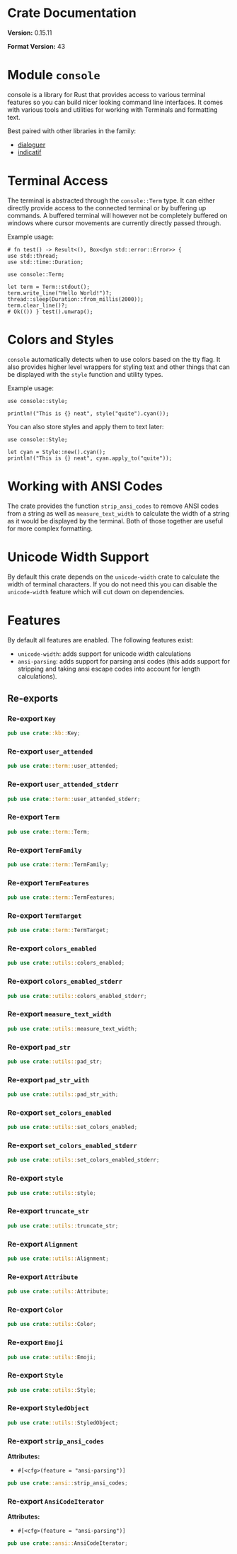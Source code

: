 # Crate Documentation

**Version:** 0.15.11

**Format Version:** 43

# Module `console`

console is a library for Rust that provides access to various terminal
features so you can build nicer looking command line interfaces.  It
comes with various tools and utilities for working with Terminals and
formatting text.

Best paired with other libraries in the family:

* [dialoguer](https://docs.rs/dialoguer)
* [indicatif](https://docs.rs/indicatif)

# Terminal Access

The terminal is abstracted through the `console::Term` type.  It can
either directly provide access to the connected terminal or by buffering
up commands.  A buffered terminal will however not be completely buffered
on windows where cursor movements are currently directly passed through.

Example usage:

```
# fn test() -> Result<(), Box<dyn std::error::Error>> {
use std::thread;
use std::time::Duration;

use console::Term;

let term = Term::stdout();
term.write_line("Hello World!")?;
thread::sleep(Duration::from_millis(2000));
term.clear_line()?;
# Ok(()) } test().unwrap();
```

# Colors and Styles

`console` automatically detects when to use colors based on the tty flag.  It also
provides higher level wrappers for styling text and other things that can be
displayed with the `style` function and utility types.

Example usage:

```
use console::style;

println!("This is {} neat", style("quite").cyan());
```

You can also store styles and apply them to text later:

```
use console::Style;

let cyan = Style::new().cyan();
println!("This is {} neat", cyan.apply_to("quite"));
```

# Working with ANSI Codes

The crate provides the function `strip_ansi_codes` to remove ANSI codes
from a string as well as `measure_text_width` to calculate the width of a
string as it would be displayed by the terminal.  Both of those together
are useful for more complex formatting.

# Unicode Width Support

By default this crate depends on the `unicode-width` crate to calculate
the width of terminal characters.  If you do not need this you can disable
the `unicode-width` feature which will cut down on dependencies.

# Features

By default all features are enabled.  The following features exist:

* `unicode-width`: adds support for unicode width calculations
* `ansi-parsing`: adds support for parsing ansi codes (this adds support
  for stripping and taking ansi escape codes into account for length
  calculations).

## Re-exports

### Re-export `Key`

```rust
pub use crate::kb::Key;
```

### Re-export `user_attended`

```rust
pub use crate::term::user_attended;
```

### Re-export `user_attended_stderr`

```rust
pub use crate::term::user_attended_stderr;
```

### Re-export `Term`

```rust
pub use crate::term::Term;
```

### Re-export `TermFamily`

```rust
pub use crate::term::TermFamily;
```

### Re-export `TermFeatures`

```rust
pub use crate::term::TermFeatures;
```

### Re-export `TermTarget`

```rust
pub use crate::term::TermTarget;
```

### Re-export `colors_enabled`

```rust
pub use crate::utils::colors_enabled;
```

### Re-export `colors_enabled_stderr`

```rust
pub use crate::utils::colors_enabled_stderr;
```

### Re-export `measure_text_width`

```rust
pub use crate::utils::measure_text_width;
```

### Re-export `pad_str`

```rust
pub use crate::utils::pad_str;
```

### Re-export `pad_str_with`

```rust
pub use crate::utils::pad_str_with;
```

### Re-export `set_colors_enabled`

```rust
pub use crate::utils::set_colors_enabled;
```

### Re-export `set_colors_enabled_stderr`

```rust
pub use crate::utils::set_colors_enabled_stderr;
```

### Re-export `style`

```rust
pub use crate::utils::style;
```

### Re-export `truncate_str`

```rust
pub use crate::utils::truncate_str;
```

### Re-export `Alignment`

```rust
pub use crate::utils::Alignment;
```

### Re-export `Attribute`

```rust
pub use crate::utils::Attribute;
```

### Re-export `Color`

```rust
pub use crate::utils::Color;
```

### Re-export `Emoji`

```rust
pub use crate::utils::Emoji;
```

### Re-export `Style`

```rust
pub use crate::utils::Style;
```

### Re-export `StyledObject`

```rust
pub use crate::utils::StyledObject;
```

### Re-export `strip_ansi_codes`

**Attributes:**

- `#[<cfg>(feature = "ansi-parsing")]`

```rust
pub use crate::ansi::strip_ansi_codes;
```

### Re-export `AnsiCodeIterator`

**Attributes:**

- `#[<cfg>(feature = "ansi-parsing")]`

```rust
pub use crate::ansi::AnsiCodeIterator;
```

